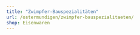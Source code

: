 ```yaml
---
title: "Zwimpfer-Bauspezialitäten"
url: /ostermundigen/zwimpfer-bauspezialitaeten/
shop: Eisenwaren
---
```

